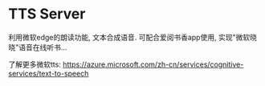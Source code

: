 # TTS Server

利用微软edge的朗读功能, 文本合成语音. 可配合爱阅书香app使用, 实现"微软晓晓"语音在线听书...

了解更多微软tts:
https://azure.microsoft.com/zh-cn/services/cognitive-services/text-to-speech
